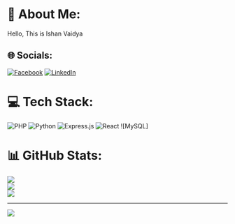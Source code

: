 # 💫 About Me:
Hello, This is Ishan Vaidya


## 🌐 Socials:
[![Facebook](https://img.shields.io/badge/Facebook-%231877F2.svg?logo=Facebook&logoColor=white)](https://www.instagram.com/vaidyishan_11/) [![LinkedIn](https://img.shields.io/badge/LinkedIn-%230077B5.svg?logo=linkedin&logoColor=white)](https://www.linkedin.com/in/ishan-vaidya-26a5b4285/) 

# 💻 Tech Stack:
![PHP](https://img.shields.io/badge/php-%23777BB4.svg?style=flat-square&logo=php&logoColor=white) ![Python](https://img.shields.io/badge/python-3670A0?style=flat-square&logo=python&logoColor=ffdd54) ![Express.js](https://img.shields.io/badge/express.js-%23404d59.svg?style=flat-square&logo=express&logoColor=%2361DAFB) ![React](https://img.shields.io/badge/react-%2320232a.svg?style=flat-square&logo=react&logoColor=%2361DAFB) ![MySQL]
# 📊 GitHub Stats:
![](https://github-readme-stats.vercel.app/api?username=VaidyaIshan&theme=gruvbox_light&hide_border=false&include_all_commits=false&count_private=false)<br/>
![](https://github-readme-streak-stats.herokuapp.com/?user=VaidyaIshan&theme=gruvbox_light&hide_border=false)<br/>
![](https://github-readme-stats.vercel.app/api/top-langs/?username=VaidyaIshan&theme=gruvbox_light&hide_border=false&include_all_commits=false&count_private=false&layout=compact)

---
[![](https://visitcount.itsvg.in/api?id=VaidyaIshan&icon=0&color=0)](https://visitcount.itsvg.in)

<!-- Proudly created with GPRM ( https://gprm.itsvg.in ) -->
